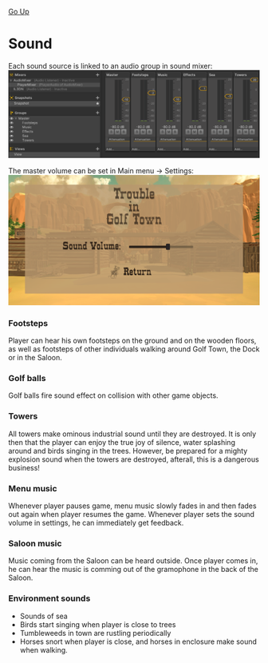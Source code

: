 [Go Up](../README.md)

# Sound

Each sound source is linked to an audio group in sound mixer:
 ![](./img/sound/audio_mixer.png) 

 The master volume can be set in Main menu -> Settings:
 ![](./img/sound/sound_volume.png) 



### Footsteps
Player can hear his own footsteps on the ground and on the wooden floors, as well as footsteps of other individuals walking around Golf Town, the Dock or in the Saloon.

### Golf balls
Golf balls fire sound effect on collision with other game objects.

### Towers
All towers make ominous industrial sound until they are destroyed. It is only then that the player can enjoy the true joy of silence, water splashing around and birds singing in the trees. However, be prepared for a mighty explosion sound when the towers are destroyed, afterall, this is a dangerous business!

### Menu music
Whenever player pauses game, menu music slowly fades in and then fades out again when player resumes the game. Whenever player sets the sound volume in settings, he can immediately get feedback. 

### Saloon music
 Music coming from the Saloon can be heard outside. Once player comes in, he can hear the music is comming out of the gramophone in the back of the Saloon.

### Environment sounds
- Sounds of sea
- Birds start singing when player is close to trees
- Tumbleweeds in town are rustling periodically
- Horses snort when player is close, and horses in enclosure make sound when walking.

